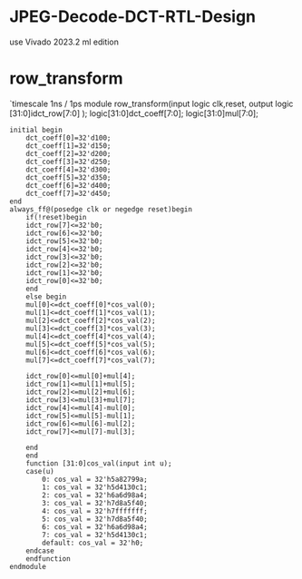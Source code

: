 # JPEG-Decode-DCT-RTL-Design
use Vivado 2023.2 ml edition 

# row_transform
`timescale 1ns / 1ps
module row_transform(input logic clk,reset, 
                    output logic [31:0]idct_row[7:0]
    );
    logic[31:0]dct_coeff[7:0];
    logic[31:0]mul[7:0];
    
    initial begin
        dct_coeff[0]=32'd100;
        dct_coeff[1]=32'd150;
        dct_coeff[2]=32'd200;
        dct_coeff[3]=32'd250;
        dct_coeff[4]=32'd300;
        dct_coeff[5]=32'd350;
        dct_coeff[6]=32'd400;
        dct_coeff[7]=32'd450;
    end
    always_ff@(posedge clk or negedge reset)begin
        if(!reset)begin
        idct_row[7]<=32'b0;
        idct_row[6]<=32'b0;
        idct_row[5]<=32'b0;
        idct_row[4]<=32'b0;
        idct_row[3]<=32'b0;
        idct_row[2]<=32'b0;
        idct_row[1]<=32'b0;
        idct_row[0]<=32'b0;
        end
        else begin
        mul[0]<=dct_coeff[0]*cos_val(0);
        mul[1]<=dct_coeff[1]*cos_val(1);
        mul[2]<=dct_coeff[2]*cos_val(2);
        mul[3]<=dct_coeff[3]*cos_val(3);
        mul[4]<=dct_coeff[4]*cos_val(4);
        mul[5]<=dct_coeff[5]*cos_val(5);
        mul[6]<=dct_coeff[6]*cos_val(6);
        mul[7]<=dct_coeff[7]*cos_val(7);
        
        idct_row[0]<=mul[0]+mul[4];
        idct_row[1]<=mul[1]+mul[5];
        idct_row[2]<=mul[2]+mul[6];
        idct_row[3]<=mul[3]+mul[7];
        idct_row[4]<=mul[4]-mul[0];
        idct_row[5]<=mul[5]-mul[1];
        idct_row[6]<=mul[6]-mul[2];
        idct_row[7]<=mul[7]-mul[3];
        
        end
        end
        function [31:0]cos_val(input int u);
        case(u)
            0: cos_val = 32'h5a82799a; 
            1: cos_val = 32'h5d4130c1;
            2: cos_val = 32'h6a6d98a4;
            3: cos_val = 32'h7d8a5f40;
            4: cos_val = 32'h7fffffff; 
            5: cos_val = 32'h7d8a5f40;
            6: cos_val = 32'h6a6d98a4;
            7: cos_val = 32'h5d4130c1;
            default: cos_val = 32'h0;
        endcase 
        endfunction 
    endmodule
